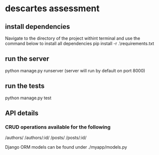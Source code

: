 # descartes assessment

## install dependencies
Navigate to the directory of the project withint terminal and use the command below to install all dependencies
pip install -r .\requirements.txt

## run the server
python manage.py runserver
(server will run by default on port 8000)

## run the tests
python manage.py test

## API details
### CRUD operations available for the following
/authors/
/authors/:id/
/posts/
/posts/:id/

Django ORM models can be found under ./myapp/models.py
